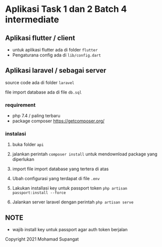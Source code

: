 # Aplikasi Task 1 dan 2 Batch 4 intermediate

## Aplikasi flutter / client

- untuk aplikasi flutter ada di folder `flutter`
- Pengaturana config ada di `lib/config.dart`

## Aplikasi laravel / sebagai server

source code ada di folder `laravel`

file import database ada di file `db.sql`

### requirement

- php 7.4 / paling terbaru
- package composer https://getcomposer.org/

### instalasi

1. buka folder `api`
2. jalankan perintah `composer install` untuk mendownload package yang diperlukan
3. import file import database yang tertera di atas
4. Ubah configurasi yang terdapat di file `.env`
5. Lakukan installasi key untuk passport token `php artisan passport:install --force`

6. Jalankan server laravel dengan perintah `php artisan serve`

## NOTE

- wajib install key untuk passport agar auth token berjalan

Copyright 2021 Mohamad Supangat
